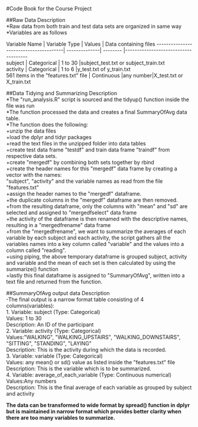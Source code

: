 #Code Book for the Course Project

##Raw Data Description  
*Raw data from both train and test data sets are organized in same way  
*Variables are as follows   
  
  Variable Name 		       | Variable Type | Values   | Data containing files        ---------------------------------------| --------------| -------- |-------------------------------------    
  subject       	               | Categorical   | 1 to 30  |subject_test.txt or subject_train.txt  
  activity      	               | Categorical   |  1 to 6  |y_test.txt of y_train.txt              
  561 items in the "features.txt" file | Continuous    |any number|X_test.txt or X_train.txt              
  
  
##Data Tidying and Summarizing Description  
*The "run_analysis.R" script is sourced and the tidyup() function inside the file was run  
*The function processed the data and creates a final SummaryOfAvg data table.  
*The function does the following:  
	+unzip the data files  
	+load the dplyr and tidyr packages  
	+read the text files in the unzipped folder into data tables  
	+create test data frame "testdf" and train data frame "traindf" from respective data sets.  
	+create "mergedf" by combining both sets together by rbind  
	+create the header names for this "mergedf" data frame by creating a vector with the names:  
		"subject", "activity" and the variable names as read from the file "features.txt"  
	+assign the header names to the "mergedf" dataframe.  
	+the duplicate columns in the "mergedf" dataframe are then removed.  
	+from the resulting dataframe, only the columns with "mean" and "sd" are selected and assigned to "mergedfselect" data frame  
	+the activity of the dataframe is then renamed with the descriptive names, resulting in a "mergedfrename" data frame  
	+from the "mergedfrename", we want to summarize the averages of each variable by each subject and each activity, the script gathers all the variables names into a key column called "variable" and the values into a column called "reading".  
	+using piping, the above temporary dataframe is grouped subject, activity and variable and the mean of each  set is then calculated by using the summarize() function  
	+lastly this final dataframe is assigned to "SummaryOfAvg", written into a text file and returned from the function.  
  
##SummaryOfAvg output data Description  
-The final output is a narrow format table consisting of 4 columns(variables):  
	1. Variable: subject (Type: Categorical)  
		Values: 1 to 30  
		Description: An ID of the participant  
	2. Variable: activity (Type: Categorical)  
		Values:"WALKING", "WALKING_UPSTAIRS", "WALKING_DOWNSTAIRS", "SITTING", "STANDING", "LAYING"  
		Description: This is the activity during which the data is recorded.  
	3. Variable: variable (Type: Categorical)  
		Values: any mean() or sd() value as listed inside the "features.txt" file  
		Description: This is the variable which is to be summarized.  
	4. Variable: average_of_each_variable (Type: Continuous numerical)  
		Values:Any numbers  
		Description: This is the final average of each variable as grouped by subject and activity  
  
**The data can be transformed to wide format by spread() function in dplyr but is maintained in narrow format which provides better clarity when there are too many variables to summarize.**
